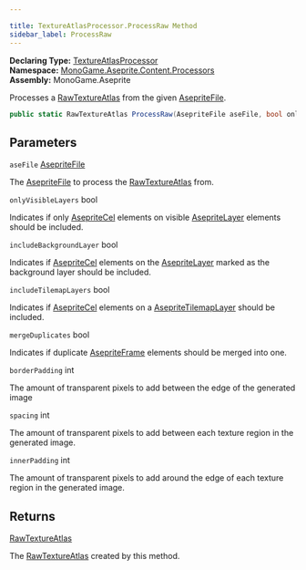 ```yaml
---

title: TextureAtlasProcessor.ProcessRaw Method
sidebar_label: ProcessRaw
---
```

**Declaring Type:** [TextureAtlasProcessor](../)  
**Namespace:** [MonoGame.Aseprite.Content.Processors](../../)  
**Assembly:** MonoGame.Aseprite

Processes a [RawTextureAtlas](../../../../RawTypes/RawTextureAtlas/) from the given [AsepriteFile](../../../../AsepriteFile/).

```csharp
public static RawTextureAtlas ProcessRaw(AsepriteFile aseFile, bool onlyVisibleLayers = true, bool includeBackgroundLayer = false, bool includeTilemapLayers = true, bool mergeDuplicates = true, int borderPadding = 0, int spacing = 0, int innerPadding = 0);
```

## Parameters

`aseFile`  [AsepriteFile](../../../../AsepriteFile/)

The [AsepriteFile](../../../../AsepriteFile/) to process the [RawTextureAtlas](../../../../RawTypes/RawTextureAtlas/) from.

`onlyVisibleLayers`  bool

Indicates if only [AsepriteCel](../../../../AsepriteTypes/AsepriteCel/) elements on visible [AsepriteLayer](../../../../AsepriteTypes/AsepriteLayer/) elements should  be included.

`includeBackgroundLayer`  bool

Indicates if [AsepriteCel](../../../../AsepriteTypes/AsepriteCel/) elements on the [AsepriteLayer](../../../../AsepriteTypes/AsepriteLayer/) marked as the background  layer should be included.

`includeTilemapLayers`  bool

Indicates if [AsepriteCel](../../../../AsepriteTypes/AsepriteCel/) elements on a [AsepriteTilemapLayer](../../../../AsepriteTypes/AsepriteTilemapLayer/) should be included.

`mergeDuplicates`  bool

Indicates if duplicate [AsepriteFrame](../../../../AsepriteTypes/AsepriteFrame/) elements should be merged into one.

`borderPadding`  int

The amount of transparent pixels to add between the edge of the generated image

`spacing`  int

The amount of transparent pixels to add between each texture region in the generated image.

`innerPadding`  int

The amount of transparent pixels to add around the edge of each texture region in the generated image.

## Returns

[RawTextureAtlas](../../../../RawTypes/RawTextureAtlas/)

The [RawTextureAtlas](../../../../RawTypes/RawTextureAtlas/) created by this method.


